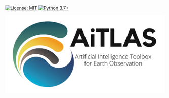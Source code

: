 [![License: MIT](https://img.shields.io/badge/License-MIT-yellow.svg?style=for-the-badge)](https://github.com/biasvariancelabs/aitlas/blob/master/LICENSE) [![Python 3.7+](https://img.shields.io/badge/python-3.7+-blue.svg?style=for-the-badge)](https://www.python.org/downloads/release/python-370/) 

![logo](media/AiTALS_horizontal_gradient_subtitle.png)

